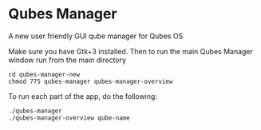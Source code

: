 Qubes Manager
=============

A new user friendly GUI qube manager for Qubes OS

Make sure you have Gtk+3 installed. Then to run the main Qubes Manager window
run from the main directory

```
cd qubes-manager-new
chmod 775 qubes-manager qubes-manager-overview
```

To run each part of the app, do the following:

```
./qubes-manager
./qubes-manager-overview qube-name
```
